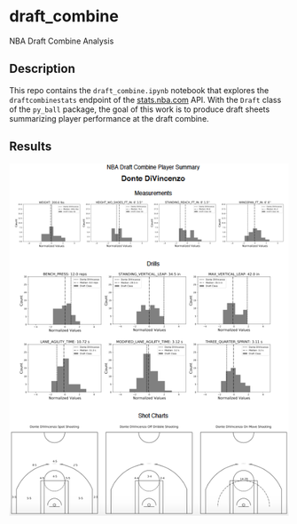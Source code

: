 # draft_combine
NBA Draft Combine Analysis

## Description

This repo contains the `draft_combine.ipynb` notebook that explores the `draftcombinestats` endpoint of the [stats.nba.com](https://stats.nba.com) API. With the `Draft` class of the `py_ball` package, the goal of this work is to produce draft sheets summarizing player performance at the draft combine.

## Results

![](example.png)
